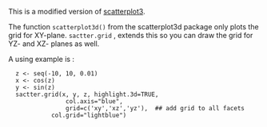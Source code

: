 This is a modified version of [scatterplot3](dhttp://cran.r-project.org/web/packages/scatterplot3d/index.html).

The function `scatterplot3d()` from the scatterplot3d package only plots the grid for XY-plane. `sactter.grid` , extends this so you can draw the grid for YZ- and XZ- planes as well. 

A using example is :

      z <- seq(-10, 10, 0.01)
      x <- cos(z)
      y <- sin(z)
      sactter.grid(x, y, z, highlight.3d=TRUE,
                    col.axis="blue",
                    grid=c('xy','xz','yz'),  ## add grid to all facets
                col.grid="lightblue")
                


                



                
                
             